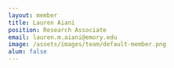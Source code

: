 ```yaml
---
layout: member
title: Lauren Aiani
position: Research Associate
email: lauren.m.aiani@emory.edu
image: /assets/images/team/default-member.png
alum: false
---
```

